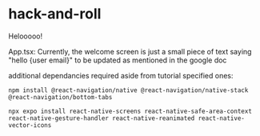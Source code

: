 # hack-and-roll

Helooooo!

App.tsx:
Currently, the welcome screen is just a small piece of text saying "hello {user email}" to be updated as mentioned in the google doc



additional dependancies required aside from tutorial specified ones:

```
npm install @react-navigation/native @react-navigation/native-stack @react-navigation/bottom-tabs
```

```
npx expo install react-native-screens react-native-safe-area-context react-native-gesture-handler react-native-reanimated react-native-vector-icons
```
